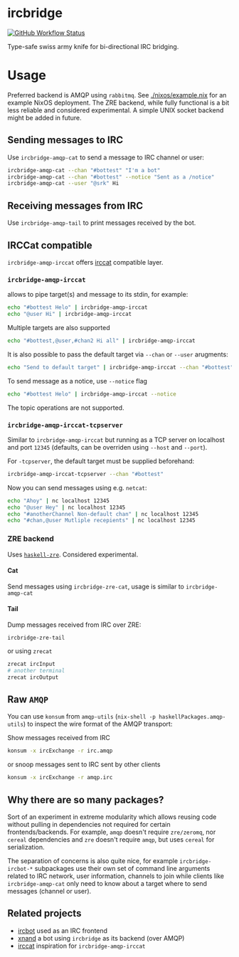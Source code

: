 # ircbridge

[![GitHub Workflow Status](https://img.shields.io/github/actions/workflow/status/sorki/ircbridge/ci.yaml?branch=master)](https://github.com/sorki/ircbridge/actions/workflows/ci.yaml)

Type-safe swiss army knife for bi-directional IRC bridging.

# Usage

Preferred backend is AMQP using `rabbitmq`. See [./nixos/example.nix](./nixos/example.nix) for
an example NixOS deployment. The ZRE backend, while fully functional is a bit less
reliable and considered experimental. A simple UNIX socket backend
might be added in future.

## Sending messages to IRC

Use `ircbridge-amqp-cat` to send a message to IRC channel or user:

```sh
ircbridge-amqp-cat --chan "#bottest" "I'm a bot"
ircbridge-amqp-cat --chan "#bottest" --notice "Sent as a /notice"
ircbridge-amqp-cat --user "@srk" Hi
```

## Receiving messages from IRC

Use `ircbridge-amqp-tail` to print messages received by the bot.

## IRCCat compatible

`ircbridge-amqp-irccat` offers
[irccat](https://github.com/irccloud/irccat) compatible layer.

### `ircbridge-amqp-irccat`

allows to pipe target(s) and message to its stdin, for example:

```sh
echo "#bottest Helo" | ircbridge-amqp-irccat
echo "@user Hi" | ircbridge-amqp-irccat
```

Multiple targets are also supported

```sh
echo "#bottest,@user,#chan2 Hi all" | ircbridge-amqp-irccat
```

It is also possible to pass the default target via `--chan` or `--user`
arugments:

```sh
echo "Send to default target" | ircbridge-amqp-irccat --chan "#bottest"
```

To send message as a notice, use `--notice` flag

```sh
echo "#bottest Helo" | ircbridge-amqp-irccat --notice
```

The topic operations are not supported.

### `ircbridge-amqp-irccat-tcpserver`

Similar to `ircbridge-amqp-irccat` but running as a TCP server
on localhost and port `12345` (defaults, can be overriden using
`--host` and `--port`).

For `-tcpserver`, the default target must be supplied beforehand:

```sh
ircbridge-amqp-irccat-tcpserver --chan "#bottest"
```

Now you can send messages using e.g. `netcat`:

```sh
echo "Ahoy" | nc localhost 12345
echo "@user Hey" | nc localhost 12345
echo "#anotherChannel Non-default chan" | nc localhost 12345
echo "#chan,@user Mutliple recepients" | nc localhost 12345
```

### ZRE backend

Uses [`haskell-zre`](https://github.com/sorki/haskell-zre). Considered experimental.

#### Cat

Send messages using `ircbridge-zre-cat`, usage is similar to `ircbridge-amqp-cat`

#### Tail

Dump messages received from IRC over ZRE:

`ircbridge-zre-tail`

or using `zrecat`

```sh
zrecat ircInput
# another terminal
zrecat ircOutput
```

## Raw `AMQP`

You can use `konsum` from `amqp-utils` (`nix-shell -p haskellPackages.amqp-utils`)
to inspect the wire format of the AMQP transport:

Show messages received from IRC

```sh
konsum -x ircExchange -r irc.amqp
```

or snoop messages sent to IRC sent by other clients

```sh
konsum -x ircExchange -r amqp.irc
```

## Why there are so many packages?

Sort of an experiment in extreme modularity which allows reusing
code without pulling in dependencies not required for certain frontends/backends.
For example, `amqp` doesn't require `zre/zeromq`, nor `cereal` dependencies and
`zre` doesn't require `amqp`, but uses `cereal` for serialization.

The separation of concerns is also quite nice, for example `ircbridge-ircbot-*` subpackages
use their own set of command line arguments related to IRC network, user information, channels
to join while clients like `ircbridge-amqp-cat` only need to know about a target where to
send messages (channel or user).

## Related projects

- [ircbot](https://github.com/stepcut/ircbot/) used as an IRC frontend
- [xnand](https://github.com/sorki/xnand/) a bot using `ircbridge` as its backend (over AMQP)
- [irccat](https://github.com/irccloud/irccat) inspiration for `ircbridge-amqp-irccat`

